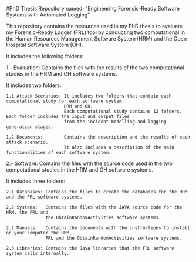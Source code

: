 #PhD Thesis Repository named: "Engineering Forensic-Ready Software Systems with Automated Logging"

This repository contains the resources used in my PhD thesis to evaluate my Forensic-Ready Logger (FRL) tool by 
conducting two computational in the Human Resources Management Software System (HRM) and the Open Hospital Software System (OH).

It includes the following folders:

1.- Evaluation: Contains the files with the results of the two computational studies 
                in the HRM and OH software systems.

It includes two folders:
```
1.1 Attack Scenarios: It includes two folders that contain each computational study for each software system:
                      HRM and OH.
                      Each computational study contains 12 folders. Each folder includes the input and output files
                      from the incident modelling and logging generation stages.

1.2 Documents:        Contains the description and the results of each attack scenario.
                      It also includes a description of the main functionalities of each software system.
```

2.- Software: Contains the files with the source code used in the two computational studies 
              in the HRM and OH software systems.

It includes three folders:
```
2.1 Databases: Contains the files to create the databases for the HRM and the FRL software systems.

2.2 Systems:   Contains the files with the JAVA source code for the HRM, the FRL and
               the ObtainRandomActivities software systems.

2.2 Manuals:   Contains the documents with the instructions to install on your computer the HRM,
               FRL and the ObtainRandomActivities software systems.

2.3 Libraries: Contains the Java libraries that the FRL software system calls internally.
```
